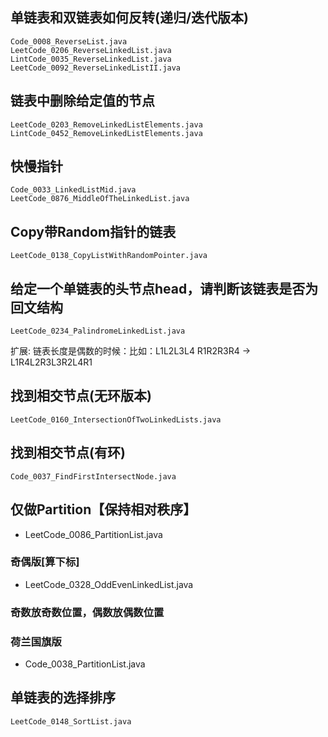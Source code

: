 ## 单链表和双链表如何反转(递归/迭代版本)

```
Code_0008_ReverseList.java
LeetCode_0206_ReverseLinkedList.java
LintCode_0035_ReverseLinkedList.java
LeetCode_0092_ReverseLinkedListII.java
```

## 链表中删除给定值的节点

```
LeetCode_0203_RemoveLinkedListElements.java
LintCode_0452_RemoveLinkedListElements.java
```

## 快慢指针

```
Code_0033_LinkedListMid.java
LeetCode_0876_MiddleOfTheLinkedList.java
```

## Copy带Random指针的链表
```
LeetCode_0138_CopyListWithRandomPointer.java
```

## 给定一个单链表的头节点head，请判断该链表是否为回文结构

```
LeetCode_0234_PalindromeLinkedList.java
```
扩展: 链表长度是偶数的时候：比如：L1L2L3L4 R1R2R3R4 -> L1R4L2R3L3R2L4R1

## 找到相交节点(无环版本)

```
LeetCode_0160_IntersectionOfTwoLinkedLists.java
```

## 找到相交节点(有环)
```
Code_0037_FindFirstIntersectNode.java
```

## 仅做Partition【保持相对秩序】

- LeetCode_0086_PartitionList.java


### 奇偶版[算下标]

- LeetCode_0328_OddEvenLinkedList.java

### 奇数放奇数位置，偶数放偶数位置

### 荷兰国旗版

- Code_0038_PartitionList.java


## 单链表的选择排序

```
LeetCode_0148_SortList.java
```






